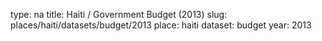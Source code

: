 type: na
title: Haiti / Government Budget (2013)
slug: places/haiti/datasets/budget/2013
place: haiti
dataset: budget
year: 2013
